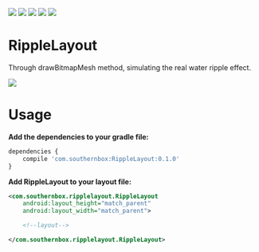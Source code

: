 [![](https://travis-ci.org/SouthernBox/RippleLayout.svg?branch=master)](https://travis-ci.org/SouthernBox/RippleLayout)
[![](https://api.bintray.com/packages/southernbox/maven/RippleLayout/images/download.svg)](https://bintray.com/southernbox/maven/RippleLayout/_latestVersion)
[![](https://img.shields.io/badge/Android%20Arsenal-RippleLayout-brightgreen.svg?style=flat)](https://android-arsenal.com/details/1/6398)
[![](https://img.shields.io/badge/API-15+-green.svg?style=flat)](https://android-arsenal.com/api?level=15)
[![](https://badge.juejin.im/entry/58fb4cad570c350058d74eab/likes.svg?style=flat)](https://juejin.im/post/58fb4c64ac502e0063a2721e)

# RippleLayout

Through drawBitmapMesh method, simulating the real water ripple effect.

![](/images/RippleLayout.gif)

# Usage

**Add the dependencies to your gradle file:**

```javascript
dependencies {
    compile 'com.southernbox:RippleLayout:0.1.0'
}
```
**Add RippleLayout to your layout file:**

```xml
<com.southernbox.ripplelayout.RippleLayout
    android:layout_height="match_parent"
    android:layout_width="match_parent">

    <!--layout-->

</com.southernbox.ripplelayout.RippleLayout>
```